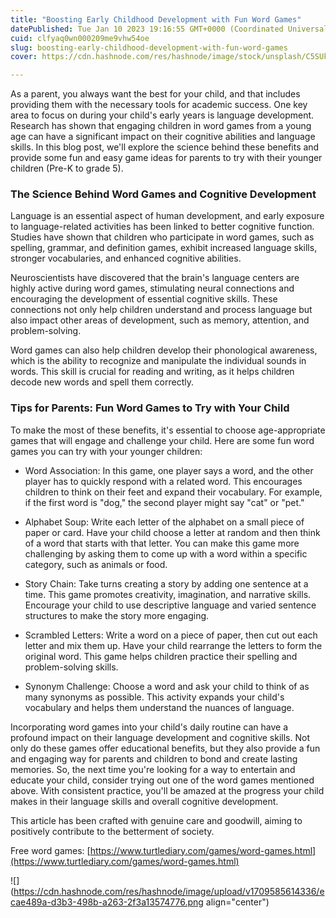 ```yaml
---
title: "Boosting Early Childhood Development with Fun Word Games"
datePublished: Tue Jan 10 2023 19:16:55 GMT+0000 (Coordinated Universal Time)
cuid: clfyaq0wn000209me9vhw54oe
slug: boosting-early-childhood-development-with-fun-word-games
cover: https://cdn.hashnode.com/res/hashnode/image/stock/unsplash/C5SUkYZT7nU/upload/3bebf01845d650ffd6f767cd0226d6bf.jpeg

---
```


As a parent, you always want the best for your child, and that includes providing them with the necessary tools for academic success. One key area to focus on during your child's early years is language development. Research has shown that engaging children in word games from a young age can have a significant impact on their cognitive abilities and language skills. In this blog post, we'll explore the science behind these benefits and provide some fun and easy game ideas for parents to try with their younger children (Pre-K to grade 5).

### The Science Behind Word Games and Cognitive Development

Language is an essential aspect of human development, and early exposure to language-related activities has been linked to better cognitive function. Studies have shown that children who participate in word games, such as spelling, grammar, and definition games, exhibit increased language skills, stronger vocabularies, and enhanced cognitive abilities.

Neuroscientists have discovered that the brain's language centers are highly active during word games, stimulating neural connections and encouraging the development of essential cognitive skills. These connections not only help children understand and process language but also impact other areas of development, such as memory, attention, and problem-solving.

Word games can also help children develop their phonological awareness, which is the ability to recognize and manipulate the individual sounds in words. This skill is crucial for reading and writing, as it helps children decode new words and spell them correctly.

### Tips for Parents: Fun Word Games to Try with Your Child

To make the most of these benefits, it's essential to choose age-appropriate games that will engage and challenge your child. Here are some fun word games you can try with your younger children:

* Word Association: In this game, one player says a word, and the other player has to quickly respond with a related word. This encourages children to think on their feet and expand their vocabulary. For example, if the first word is "dog," the second player might say "cat" or "pet."
    
* Alphabet Soup: Write each letter of the alphabet on a small piece of paper or card. Have your child choose a letter at random and then think of a word that starts with that letter. You can make this game more challenging by asking them to come up with a word within a specific category, such as animals or food.
    
* Story Chain: Take turns creating a story by adding one sentence at a time. This game promotes creativity, imagination, and narrative skills. Encourage your child to use descriptive language and varied sentence structures to make the story more engaging.
    
* Scrambled Letters: Write a word on a piece of paper, then cut out each letter and mix them up. Have your child rearrange the letters to form the original word. This game helps children practice their spelling and problem-solving skills.
    
* Synonym Challenge: Choose a word and ask your child to think of as many synonyms as possible. This activity expands your child's vocabulary and helps them understand the nuances of language.
    

Incorporating word games into your child's daily routine can have a profound impact on their language development and cognitive skills. Not only do these games offer educational benefits, but they also provide a fun and engaging way for parents and children to bond and create lasting memories. So, the next time you're looking for a way to entertain and educate your child, consider trying out one of the word games mentioned above. With consistent practice, you'll be amazed at the progress your child makes in their language skills and overall cognitive development.

This article has been crafted with genuine care and goodwill, aiming to positively contribute to the betterment of society.

Free word games: [https://www.turtlediary.com/games/word-games.html](https://www.turtlediary.com/games/word-games.html)

![](https://cdn.hashnode.com/res/hashnode/image/upload/v1709585614336/ecae489a-d3b3-498b-a263-2f3a13574776.png align="center")